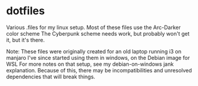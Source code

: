 # dotfiles
Various .files for my linux setup.
Most of these files use the Arc-Darker color scheme
The Cyberpunk scheme needs work, but probably won't get it, but it's there.

Note: These files were originally created for an old laptop running i3 on manjaro
I've since started using them in windows, on the Debian image for WSL
For more notes on that setup, see my debian-on-windows jank explanation.
Because of this, there may be incompatibilities and unresolved dependencies that will break things.
